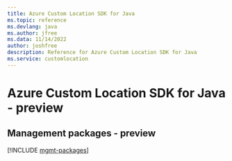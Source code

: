 ```yaml
---
title: Azure Custom Location SDK for Java
ms.topic: reference
ms.devlang: java
ms.author: jfree
ms.data: 11/14/2022
author: joshfree
description: Reference for Azure Custom Location SDK for Java
ms.service: customlocation
---
```

# Azure Custom Location SDK for Java - preview

## Management packages - preview
[!INCLUDE [mgmt-packages](custom-location-mgmt-index.md)]